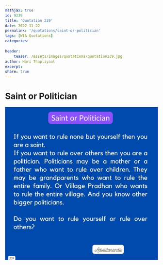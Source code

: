 ```yaml
---
mathjax: true
id: 9239
title: 'Quotation 239'
date: 2022-11-22
permalink: '/quotations/saint-or-politician'
tags: [WIA Quotations] 
categories: 

header:
    teaser: /assets/images/quotations/quotation239.jpg
author: Hari Thapliyaal 
excerpt:
share: true 
---
```


# Saint or Politician

![Saint or Politician](/assets/images/quotations/quotation239.jpg)
